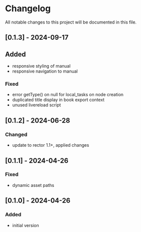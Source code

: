 # Changelog

All notable changes to this project will be documented in this file.

## [0.1.3] - 2024-09-17

## Added

- responsive styling of manual
- responsive navigation to manual

### Fixed

- error getType() on null for local_tasks on node creation
- duplicated title display in book export context
- unused livereload script

## [0.1.2] - 2024-06-28

### Changed

- update to rector 1.1+, applied changes

## [0.1.1] - 2024-04-26

### Fixed

- dynamic asset paths

## [0.1.0] - 2024-04-26

### Added

- initial version
